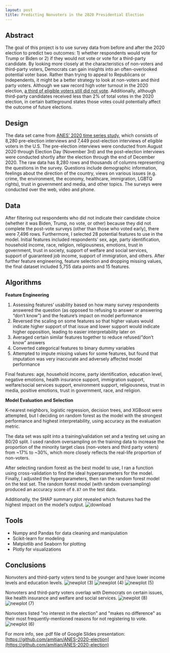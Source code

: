 ```yaml
---
layout: post
title: Predicting Nonvoters in the 2020 Presidential Election
---
```


## Abstract

The goal of this project is to use survey data from before and after the 2020 election to predict two outcomes: 1) whether respondents would vote for Trump or Biden or 2) if they would not vote or vote for a third-party candidate. By looking more closely at the characteristics of non-voters and third-party voters, Democrats can gain insights into an often-overlooked potential voter base. Rather than trying to appeal to Republicans or Independents, it might be a better strategy to look at non-voters and third party voters. Although we saw record high voter turnout in the 2020 election, [a third of eligible voters still did not vote](https://www.pewresearch.org/fact-tank/2021/01/28/turnout-soared-in-2020-as-nearly-two-thirds-of-eligible-u-s-voters-cast-ballots-for-president/). Additionally, although third-party candidates received less than 2% of total votes in the 2020 election, in certain battleground states those votes could potentially affect the outcome of future elections.

## Design

The data set came from [ANES’ 2020 time series study](https://electionstudies.org/data-center/2020-time-series-study/), which consists of 8,280 pre-election interviews and 7,449 post-election interviews of eligible voters in the U.S. The pre-election interviews were conducted from August 2020 through Election Day (November 3rd) and the post-election interviews were conducted shortly after the election through the end of December 2020. The raw data has 8,280 rows and thousands of columns representing the questions in the survey. Questions include demographic information, feelings about the direction of the country, views on various issues (e.g. crime, the environment, the economy, healthcare, immigration, LGBTQ rights), trust in government and media, and other topics. The surveys were conducted over the web, video and phone.

## Data

After filtering out respondents who did not indicate their candidate choice (whether it was Biden, Trump, no vote, or other) because they did not complete the post-vote surveys (other than those who voted early), there were 7,496 rows. Furthermore, I selected 28 potential features to use in the model. Initial features included respondents’ sex, age, party identification, household income, race, religion, religiousness, emotions, trust in government, trust in society, support of welfare and social services, support of guaranteed job income, support of immigration, and others. After further feature engineering, feature selection and dropping missing values, the final dataset included 5,755 data points and 15 features.

## Algorithms

**Feature Engineering**

1. Assessing features’ usability based on how many survey respondents answered the question (as opposed to refusing to answer or answering “don’t know”) and the feature’s impact on model performance
2. Reversed the scaling on some features so that higher values would indicate higher support of that issue and lower support would indicate higher opposition, leading to easier interpretability later on
3. Averaged certain similar features together to reduce refused/”don’t know” answers
4. Converted categorical features to binary dummy variables
5. Attempted to impute missing values for some features, but found that imputation was very inaccurate and adversely affected model performance

Final features: age, household income, party identification, education level, negative emotions, health insurance support, immigration support, welfare/social services support, environment support, religiousness, trust in media, positive emotions, trust in government, race, and religion.

**Model Evaluation and Selection**

K-nearest neighbors, logistic regression, decision trees, and XGBoost were attempted, but I deciding on random forest as the model with the strongest performance and highest interpretability, using accuracy as the evaluation metric.

The data set was split into a training/validation set and a testing set using an 80/20 split. I used random oversampling on the training data to increase the proportion of the minority target class (non-voters and third party voters) from ~17% to ~30%, which more closely reflects the real-life proportion of non-voters.

After selecting random forest as the best model to use, I ran a function using cross-validation to find the ideal hyperparameters for the model. Finally, I adjusted the hyperparameters, then ran the random forest model on the test set. The random forest model (with random oversampling) produced an accuracy score of `0.87` on the test data.

Additionally, the SHAP summary plot revealed which features had the highest impact on the model’s output.
![download](https://user-images.githubusercontent.com/81931093/151100178-809d23e3-a613-4c07-9c93-729fa6dd4753.png)


## Tools

- Numpy and Pandas for data cleaning and manipulation
- Scikit-learn for modeling
- Matplotlib and Seaborn for plotting
- Plotly for visualizations

## Conclusions
Nonvoters and third-party voters tend to be younger and have lower income levels and education levels.
![newplot (3)](https://user-images.githubusercontent.com/81931093/155865729-7f0af5de-a11f-4e73-b0e6-09f29aa6b49c.png)
![newplot (4)](https://user-images.githubusercontent.com/81931093/155865734-fcdb3f69-3a4c-405e-a80e-7778290c4726.png)
![newplot (5)](https://user-images.githubusercontent.com/81931093/155865735-bdac2f69-3425-4859-85d5-b8fe91c84809.png)


Nonvoters and third-party voters overlap with Democrats on certain issues, like health insurance and welfare and social services.
![newplot (8)](https://user-images.githubusercontent.com/81931093/155865783-e6c2eca9-0210-4e28-a83d-2246bb390e3b.png)
![newplot (7)](https://user-images.githubusercontent.com/81931093/155865788-a7d9ccae-0b98-48d8-a685-d0346061a367.png)


Nonvoters listed "no interest in the election" and "makes no difference" as their most frequently-mentioned reasons for not registering to vote.
![newplot (6)](https://user-images.githubusercontent.com/81931093/155865737-98cef881-d91b-4686-9de3-6967f7f499f2.png)


For more info, see .pdf file of Google Slides presentation: [https://github.com/amitian/ANES-2020-election](https://github.com/amitian/ANES-2020-election)
